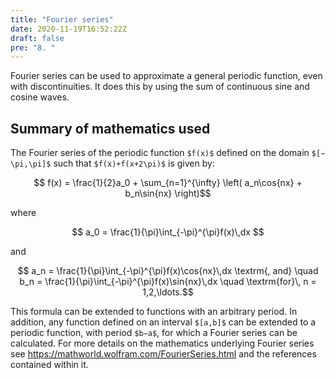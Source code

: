```yaml
---
title: "Fourier series"
date: 2020-11-19T16:52:22Z
draft: false
pre: "8. "
---
```



Fourier series can be used to approximate a general periodic function, even with discontinuities.
It does this by using the sum of continuous sine and cosine waves.


## Summary of mathematics used  

The Fourier series of the periodic function `$f(x)$` defined on the domain `$[−\pi,\pi]$` such that `$f(x)+f(x+2\pi)$` is given by:

$$ f(x) = \frac{1}{2}a_0 + \sum_{n=1}^{\infty} \left( a_n\cos{nx} + b_n\sin{nx} \right)$$

where

$$ a_0 = \frac{1}{\pi}\int_{-\pi}^{\pi}f(x)\,dx $$

and

$$ a_n = \frac{1}{\pi}\int_{-\pi}^{\pi}f(x)\cos{nx}\,dx \textrm{,    and} \quad b_n = \frac{1}{\pi}\int_{-\pi}^{\pi}f(x)\sin{nx}\,dx \quad \textrm{for}\, n = 1,2,\ldots.$$

This formula can be extended to functions with an arbitrary period.
In addition, any function defined on an interval `$[a,b]$` can be extended to a periodic function, with period `$b−a$`, for which a Fourier series can be calculated.
For more details on the mathematics underlying Fourier series see https://mathworld.wolfram.com/FourierSeries.html and the references contained within it.  
